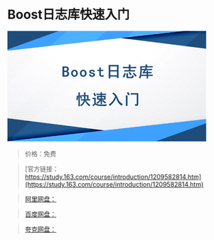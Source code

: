 # Boost日志库快速入门

![img](../../../assets/study163/free/77e2c1dacacc45af873a916e9ec46200.jpg)

> 价格：免费

> [官方链接：https://study.163.com/course/introduction/1209582814.htm](https://study.163.com/course/introduction/1209582814.htm)

> [阿里网盘：]()

> [百度网盘：]()

> [夸克网盘：]()
